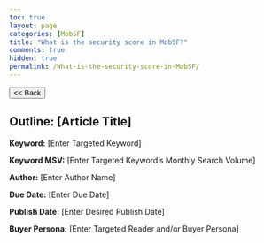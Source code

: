 ```yaml
---
toc: true
layout: page
categories: [MobSF]
title: "What is the security score in MobSF?"
comments: true
hidden: true
permalink: /What-is-the-security-score-in-MobSF/
---
```


<button class="back-button" onclick="window.history.back()"><< Back</button>

## Outline: [Article Title]

**Keyword:** [Enter Targeted Keyword]

**Keyword MSV:** [Enter Targeted Keyword’s Monthly Search Volume]

**Author:** [Enter Author Name]

**Due Date:** [Enter Due Date]

**Publish Date:** [Enter Desired Publish Date]

**Buyer Persona:** [Enter Targeted Reader and/or Buyer Persona]

<br>
